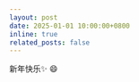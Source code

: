 ```yaml
---
layout: post
date: 2025-01-01 10:00:00+0800
inline: true
related_posts: false
---
```

新年快乐:sparkles: :smile: